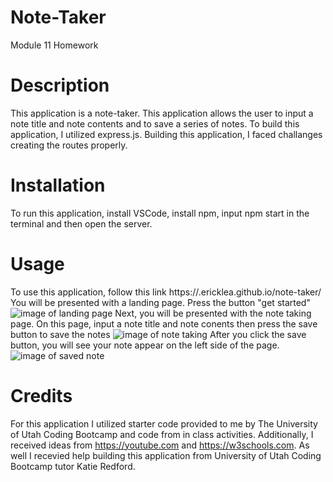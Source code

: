 # Note-Taker
Module 11 Homework
# Description
This application is a note-taker. This application allows the user to input a note title and note contents and to save a series of notes. To build this application, I utilized express.js. Building this application, I faced challanges creating the routes properly. 
# Installation
To run this application, install VSCode, install npm, input npm start in the terminal and then open the server.
# Usage
To use this application, follow this link
https://.ericklea.github.io/note-taker/
You will be presented with a landing page. Press the button "get started"
![image of landing page]()
Next, you will be presented with the note taking page. On this page, input a note title and note conents then press the save button to save the notes
![image of note taking]()
After you click the save button, you will see your note appear on the left side of the page.
![image of saved note]()
# Credits
For this application I utilized starter code provided to me by The University of Utah Coding Bootcamp and code from in class activities. Additionally, I received ideas from https://youtube.com and https://w3schools.com. As well I recevied help building this application from University of Utah Coding Bootcamp tutor Katie Redford.